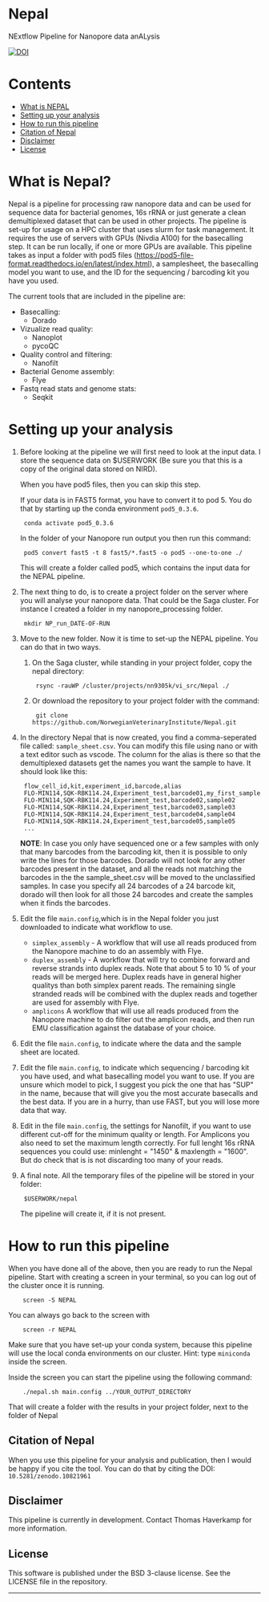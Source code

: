# Nepal
NExtflow Pipeline for Nanopore data anALysis 

[![DOI](https://zenodo.org/badge/296637297.svg)](https://zenodo.org/doi/10.5281/zenodo.10821960)

# Contents
* [What is NEPAL](#what-is-nepal)
* [Setting up your analysis](#setting-up-your-analysis)
* [How to run this pipeline](#how-to-run-this-pipeline)
* [Citation of Nepal](#citation-of-Nepal)
* [Disclaimer](#disclaimer)
* [License](#license)

# What is Nepal?
Nepal is a pipeline for processing raw nanopore data and can be used for sequence data for bacterial genomes, 16s rRNA or just generate a clean demultiplexed dataset that can be used in other projects. The pipeline is set-up for usage on a HPC cluster that uses slurm for task management. It requires the use of servers with GPUs (Nivdia A100) for the basecalling step. It can be run locally, if one or more GPUs are available. This pipeline takes as input a folder with pod5 files (https://pod5-file-format.readthedocs.io/en/latest/index.html), a samplesheet, the basecalling model you want to use, and the ID for the sequencing / barcoding kit you have you used.

The current tools that are included in the pipeline are:
* Basecalling: 
    * Dorado 
* Vizualize read quality: 
    * Nanoplot
    * pycoQC
* Quality control and filtering: 
    * Nanofilt
* Bacterial Genome assembly:
    * Flye
* Fastq read stats and genome stats:
    * Seqkit


# Setting up your analysis
1. Before looking at the pipeline we will first need to look at the input data.
I store the sequence data on $USERWORK (Be sure you that this is a copy of the original data stored on NIRD).

    When you have pod5 files, then you can skip this step. 
 
    If your data is in FAST5 format, you have to convert it to pod 5. You do that by starting up the conda environment `pod5_0.3.6`. 

        conda activate pod5_0.3.6
    
    In the folder of your Nanopore run output you then run this command:

        pod5 convert fast5 -t 8 fast5/*.fast5 -o pod5 --one-to-one ./
    This will create a folder called pod5, which contains the input data for the NEPAL pipeline.

2. The next thing to do, is to create a project folder on the server where you will analyse your nanopore data. That could be the Saga cluster. For instance I created a folder in my nanopore_processing folder.

        mkdir NP_run_DATE-OF-RUN

3. Move to the new folder. Now it is time to set-up the NEPAL pipeline. You can do that in two ways.
    1. On the Saga cluster, while standing in your project folder, copy the nepal directory: 

            rsync -rauWP /cluster/projects/nn9305k/vi_src/Nepal ./

    2. Or download the repository to your project folder with the command:

            git clone https://github.com/NorwegianVeterinaryInstitute/Nepal.git 



4. In the directory Nepal that is now created, you find a comma-seperated file called: `sample_sheet.csv`. You can modify this file using nano or with a text editor such as vscode. The column for the alias is there so that the demultiplexed datasets get the names you want the sample to have. It should look like this:


        flow_cell_id,kit,experiment_id,barcode,alias
        FLO-MIN114,SQK-RBK114.24,Experiment_test,barcode01,my_first_sample
        FLO-MIN114,SQK-RBK114.24,Experiment_test,barcode02,sample02
        FLO-MIN114,SQK-RBK114.24,Experiment_test,barcode03,sample03
        FLO-MIN114,SQK-RBK114.24,Experiment_test,barcode04,sample04
        FLO-MIN114,SQK-RBK114.24,Experiment_test,barcode05,sample05
        ...

    **NOTE**: In case you only have sequenced one or a few samples with only that many barcodes from the barcoding kit, then it is possible to only write the lines for those barcodes. Dorado will not look for any other barcodes present in the dataset, and all the reads not matching the barcodes in the the sample_sheet.csv will be moved to the unclassified samples. In case you specify all 24 barcodes of a 24 barcode kit, dorado will then look for all those 24 barcodes and create the samples when it finds the barcodes.
 
5. Edit the file `main.config`,which is in the Nepal folder you just downloaded to indicate what workflow to use.
    * `simplex_assembly` - A workflow that will use all reads produced from the Nanopore machine to do an assembly with Flye.
    * `duplex_assembly` - A workflow that will try to combine forward and reverse strands into duplex reads. Note that about 5 to 10 % of your reads will be merged here. Duplex reads have in general higher qualitys than both simplex parent reads. The remaining single stranded reads will be combined with the duplex reads and together are used for assembly with Flye.
    * `amplicons`  A workflow that will use all reads produced from the Nanopore machine to do filter out the amplicon reads, and then run EMU classification against the database of your choice.

6. Edit the file `main.config`, to indicate where the data and the sample sheet are located.
7. Edit the file `main.config`, to indicate which sequencing / barcoding kit you have used, and what basecalling model you want to use. If you are unsure which model to pick, I suggest you pick the one that has "SUP" in the name, because that will give you the most accurate basecalls and the best data. If you are in a hurry, than use FAST, but you will lose more data that way.
8. Edit in the file `main.config`, the settings for Nanofilt, if you want to use different cut-off for the minimum quality or length. For Amplicons you also need to set the maximum length correctly. For full lenght 16s rRNA sequences you could use: minlenght = "1450" & maxlength = "1600". But do check that is is not discarding too many of your reads.
9. A final note. All the temporary files of the pipeline will be stored in your folder:

        $USERWORK/nepal
    The pipeline will create it, if it is not present.

# How to run this pipeline

When you have done all of the above, then you are ready to run the Nepal pipeline.
Start with creating a screen in your terminal, so you can log out of the cluster once it is running.

        screen -S NEPAL

You can always go back to the screen with

        screen -r NEPAL

Make sure that you have set-up your conda system, because this pipeline will use the local conda environments on our cluster. Hint: type `miniconda` inside the screen.

Inside the screen you can start the pipeline using the following command:
    
        ./nepal.sh main.config ../YOUR_OUTPUT_DIRECTORY

That will create a folder with the results in your project folder, next to the folder of Nepal

## Citation of Nepal
When you use this pipeline for your analysis and publication, then I would be happy if you cite the tool. You can do that by citing the DOI: `10.5281/zenodo.10821961`

## Disclaimer
This pipeline is currently in development. Contact Thomas Haverkamp for more information.

## License
This software is published under the BSD 3-clause license. See the LICENSE file in the repository.
___ 
